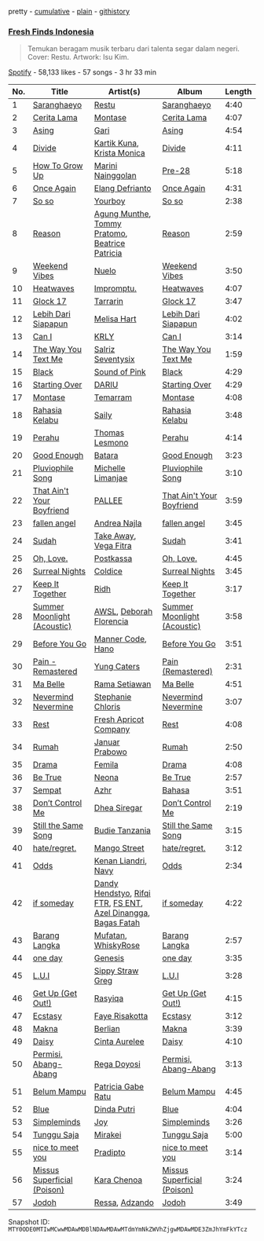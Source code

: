 pretty - [cumulative](/playlists/cumulative/37i9dQZF1DWSGWRWu30rg7.md) - [plain](/playlists/plain/37i9dQZF1DWSGWRWu30rg7) - [githistory](https://github.githistory.xyz/mackorone/spotify-playlist-archive/blob/main/playlists/plain/37i9dQZF1DWSGWRWu30rg7)

### [Fresh Finds Indonesia](https://open.spotify.com/playlist/37i9dQZF1DWSGWRWu30rg7)

> Temukan beragam musik terbaru dari talenta segar dalam negeri\. Cover: Restu\. Artwork: Isu Kim.

[Spotify](https://open.spotify.com/user/spotify) - 58,133 likes - 57 songs - 3 hr 33 min

| No. | Title | Artist(s) | Album | Length |
|---|---|---|---|---|
| 1 | [Saranghaeyo](https://open.spotify.com/track/0NxWOqwKEmSGBr7NdorA6W) | [Restu](https://open.spotify.com/artist/2gMmi7vPvdivhlvnNb4dGz) | [Saranghaeyo](https://open.spotify.com/album/3hzzT5cZmjcH5GLaX2FA7Z) | 4:40 |
| 2 | [Cerita Lama](https://open.spotify.com/track/5dn6H3bbsczTDveLnDOCrL) | [Montase](https://open.spotify.com/artist/7JR5FyBZjNYkQjiJgpiMMn) | [Cerita Lama](https://open.spotify.com/album/1Gjm8uFGLQSydTmXjbxU0L) | 4:07 |
| 3 | [Asing](https://open.spotify.com/track/0YHT4HPPwhnzJmQ2DkhkFM) | [Gari](https://open.spotify.com/artist/1RAKEz87qYb69IYv5zPh4j) | [Asing](https://open.spotify.com/album/2nN8TcNZRiepeGXbk31ye3) | 4:54 |
| 4 | [Divide](https://open.spotify.com/track/6cmYmPQOAOjAazBPrGZKBf) | [Kartik Kuna](https://open.spotify.com/artist/5kA8bovz1xGeNSZ2pjc2du), [Krista Monica](https://open.spotify.com/artist/0PC42l4h2xINrF0wCqX6zz) | [Divide](https://open.spotify.com/album/2u5uQozaNHveKDK3oMVgNu) | 4:11 |
| 5 | [How To Grow Up](https://open.spotify.com/track/0LitnbxSoOsVG4hmRFIy0D) | [Marini Nainggolan](https://open.spotify.com/artist/68CRp4uznB4jlgbcNEqbTp) | [Pre\-28](https://open.spotify.com/album/28pcnfEv9iqRkkwGUpTKkl) | 5:18 |
| 6 | [Once Again](https://open.spotify.com/track/4ZyOwOs7HvhfylQkRlHNRE) | [Elang Defrianto](https://open.spotify.com/artist/2GaPhI05VetWfykxH7L3oP) | [Once Again](https://open.spotify.com/album/3rfPWBqYRsvQjlnNKaR9MS) | 4:31 |
| 7 | [So so](https://open.spotify.com/track/7j3Tzs10Rhb8CbBTstgREH) | [Yourboy](https://open.spotify.com/artist/6CXEofaqFpIypvCokRuoW8) | [So so](https://open.spotify.com/album/5jejO9vsgrsNu6CcAlfrWB) | 2:38 |
| 8 | [Reason](https://open.spotify.com/track/46S02Ochyr0gp75EGTQLTF) | [Agung Munthe](https://open.spotify.com/artist/5hCY1rJuFYrSZmY93D4kZa), [Tommy Pratomo](https://open.spotify.com/artist/7EmZD2HfyAxEpo3JzvNLoQ), [Beatrice Patricia](https://open.spotify.com/artist/6eRWF6nOLx82aMxbGdvql4) | [Reason](https://open.spotify.com/album/19gKvhcyhjibTZoMQN6DV7) | 2:59 |
| 9 | [Weekend Vibes](https://open.spotify.com/track/79b25xX64KpwXht1EvqUeN) | [Nuelo](https://open.spotify.com/artist/0St5cBAcEnnjcUW9muoYWM) | [Weekend Vibes](https://open.spotify.com/album/0BSQ2c7VvOxA3BKlrD0l7v) | 3:50 |
| 10 | [Heatwaves](https://open.spotify.com/track/29GTy9lojla8TroalakMbA) | [Impromptu.](https://open.spotify.com/artist/2vQ4RWfaZHxPt9tMhEDp3w) | [Heatwaves](https://open.spotify.com/album/2crdJGLfz8gAEZn7XHsu1q) | 4:07 |
| 11 | [Glock 17](https://open.spotify.com/track/02ZeiMbQMgyPpo0wG5DPQZ) | [Tarrarin](https://open.spotify.com/artist/0KKh5D2k0gvbsSKwDiR00f) | [Glock 17](https://open.spotify.com/album/3lUF5RfhphzUSAZplZNzeR) | 3:47 |
| 12 | [Lebih Dari Siapapun](https://open.spotify.com/track/7qDYNsHsXPjFzjirAMDqAM) | [Melisa Hart](https://open.spotify.com/artist/4abXCqtj2vDdQ5uaJmHZPQ) | [Lebih Dari Siapapun](https://open.spotify.com/album/2r0aIMToZqp9OI6HtD0RIv) | 4:02 |
| 13 | [Can I](https://open.spotify.com/track/18VV7ojsN4MMT18BluRmHK) | [KRLY](https://open.spotify.com/artist/11aZ0KUcSTr7AterUGuDpJ) | [Can I](https://open.spotify.com/album/6SkLJGxfx5DEwtRoO5SFli) | 3:14 |
| 14 | [The Way You Text Me](https://open.spotify.com/track/3KwUrstKa3pwmZ2iTgIt7L) | [Salriz Seventysix](https://open.spotify.com/artist/5A7h6eGHeLYNTrb9sTRoJK) | [The Way You Text Me](https://open.spotify.com/album/1AEwBWOjU6cz5dUaF1FUeD) | 1:59 |
| 15 | [Black](https://open.spotify.com/track/5dNaO9i8pDT7domggYeYyP) | [Sound of Pink](https://open.spotify.com/artist/0nPdg9rpD92gNBLMgRKr8J) | [Black](https://open.spotify.com/album/2KjxQToN6sFKsoaRgFQkgA) | 4:29 |
| 16 | [Starting Over](https://open.spotify.com/track/6N7jpSZVWJ1niBBaW7dVor) | [DARIU](https://open.spotify.com/artist/51ojQeZG8DzuDnY0Phwkjm) | [Starting Over](https://open.spotify.com/album/06bjZltxJzsvC9MRXodnd4) | 4:29 |
| 17 | [Montase](https://open.spotify.com/track/4cro1qPqAgOvW6WXqyKrZT) | [Temarram](https://open.spotify.com/artist/565syM0tAkAl3tyTAMPlHX) | [Montase](https://open.spotify.com/album/0rDExzTu8n6HTbwv0roS92) | 4:08 |
| 18 | [Rahasia Kelabu](https://open.spotify.com/track/18oDaJSe0mORvELurjPb0g) | [Saily](https://open.spotify.com/artist/6cW9DEAYSqcLDy0la9io1a) | [Rahasia Kelabu](https://open.spotify.com/album/3aDljYvevycbOzfHoHjf6v) | 3:48 |
| 19 | [Perahu](https://open.spotify.com/track/4RkHAxDWWtVmuVyGvoTKxR) | [Thomas Lesmono](https://open.spotify.com/artist/5aWTtzFuUk6xqdOdRB0ZDy) | [Perahu](https://open.spotify.com/album/3mspzJQg1wYB8neoJuSaen) | 4:14 |
| 20 | [Good Enough](https://open.spotify.com/track/7EOte4A1LgBtUaN4tnR2Zb) | [Batara](https://open.spotify.com/artist/03nRVx8gYfikA1yjpRmtx6) | [Good Enough](https://open.spotify.com/album/75RH514XsoSR5YnpljNNPu) | 3:23 |
| 21 | [Pluviophile Song](https://open.spotify.com/track/4YDAbyt5QoMJlG2MUKWnqQ) | [Michelle Limanjae](https://open.spotify.com/artist/5K55BGvBnx6VqKgrzKY5Hn) | [Pluviophile Song](https://open.spotify.com/album/4am5O0LmOm1nHGp5YJqNMr) | 3:10 |
| 22 | [That Ain't Your Boyfriend](https://open.spotify.com/track/7lolnjYnft9hu1RWaVV0mr) | [PALLEE](https://open.spotify.com/artist/5UkWImxOiRJEqgHKjDwNIk) | [That Ain't Your Boyfriend](https://open.spotify.com/album/5VbHVMFFGnOvW97y4cjUP8) | 3:59 |
| 23 | [fallen angel](https://open.spotify.com/track/2SDFegfyrpQTzQI2XEj9CM) | [Andrea Najla](https://open.spotify.com/artist/2yjgwD4t4KZpeSM782W8YE) | [fallen angel](https://open.spotify.com/album/6tLBauSZiKy33lPzgdTkuA) | 3:45 |
| 24 | [Sudah](https://open.spotify.com/track/3dRnASxPl0iTJrR6UKPMVm) | [Take Away](https://open.spotify.com/artist/6TE32fAfHK0K6EhsK8cGL1), [Vega Fitra](https://open.spotify.com/artist/34VdBFmOeK2ckq7JGI0sT8) | [Sudah](https://open.spotify.com/album/6cLU7EcHLdOnQJ0aSb5eCJ) | 3:41 |
| 25 | [Oh, Love.](https://open.spotify.com/track/1ivJPbdCtgtWmDQuqjmx1L) | [Postkassa](https://open.spotify.com/artist/47ZBqWU2UbnJ0n1BZxiIVG) | [Oh, Love.](https://open.spotify.com/album/0czgi5ODblDnm69LG3o4sg) | 4:45 |
| 26 | [Surreal Nights](https://open.spotify.com/track/2UsmAGjH32LIr1CwFZJ967) | [Coldice](https://open.spotify.com/artist/0djh39SWFRSJFmZfg7HAvE) | [Surreal Nights](https://open.spotify.com/album/1NdfVLg5Wy9bzYcXm93cC2) | 3:45 |
| 27 | [Keep It Together](https://open.spotify.com/track/1OYE2IO1V4nlUIm6pJeHf4) | [Ridh](https://open.spotify.com/artist/0tqCMm24TzsA9pbhqbjbv1) | [Keep It Together](https://open.spotify.com/album/6C04yFUl9kwH5unRAB8X51) | 3:17 |
| 28 | [Summer Moonlight \(Acoustic\)](https://open.spotify.com/track/0V9sVRIBl2RQWF72BlAgNA) | [AWSL](https://open.spotify.com/artist/1pXDuQ8phlaAw87YsbqsNw), [Deborah Florencia](https://open.spotify.com/artist/4qr14poi98bGPc7SeMYzNk) | [Summer Moonlight \(Acoustic\)](https://open.spotify.com/album/5HrnN2VIe7431Cem0CSAuM) | 3:58 |
| 29 | [Before You Go](https://open.spotify.com/track/3HJDxObw6Tgs3SwAhAI57O) | [Manner Code](https://open.spotify.com/artist/56fIZddiY8rh4xMhc0hKgs), [Hano](https://open.spotify.com/artist/3wXy7sV9Mm2w6SauEID6dT) | [Before You Go](https://open.spotify.com/album/3H8B0WcWlggrawpKunhC9g) | 3:51 |
| 30 | [Pain \- Remastered](https://open.spotify.com/track/0or0568bFvqK69j46SvLFN) | [Yung Caters](https://open.spotify.com/artist/0F155RyWAEaj0UoTZX6lk2) | [Pain \(Remastered\)](https://open.spotify.com/album/7JWSlBE2TIzedbYbWQiokd) | 2:31 |
| 31 | [Ma Belle](https://open.spotify.com/track/30TS4Ld5TEeobMIlSxldGF) | [Rama Setiawan](https://open.spotify.com/artist/3x4QdbY16rr4lCuW7PSfbO) | [Ma Belle](https://open.spotify.com/album/2zWtzAlGOIboTedpsvN6mh) | 4:51 |
| 32 | [Nevermind Nevermine](https://open.spotify.com/track/3bIgFtI159torLDAg4YOiG) | [Stephanie Chloris](https://open.spotify.com/artist/4KarYStpt3kl6ctnCQMhWV) | [Nevermind Nevermine](https://open.spotify.com/album/6kGbMDNOYj5IiaOaqlHNqR) | 3:07 |
| 33 | [Rest](https://open.spotify.com/track/5hrJq2H6V2L7PuXd1uuU31) | [Fresh Apricot Company](https://open.spotify.com/artist/0bRRqtCawvwa70t7lAtDnS) | [Rest](https://open.spotify.com/album/55P84smQgGk3p7AU5cJW6a) | 4:08 |
| 34 | [Rumah](https://open.spotify.com/track/1hlsekfujU3z2Zj4SxEyIO) | [Januar Prabowo](https://open.spotify.com/artist/3AG9oqd5nvJXh692HBDCgU) | [Rumah](https://open.spotify.com/album/2WbbMkbLCAiJwgWRaXNkGq) | 2:50 |
| 35 | [Drama](https://open.spotify.com/track/0l51QPPLEIpKcSkbjjdDsT) | [Femila](https://open.spotify.com/artist/0YDbWcjt3O5i1F6hCiissb) | [Drama](https://open.spotify.com/album/0aC3w3Ok01w8VWKamR2BH4) | 4:08 |
| 36 | [Be True](https://open.spotify.com/track/3q9NFocXwywAhqCOlPC0lY) | [Neona](https://open.spotify.com/artist/1VOUbr2qeHgk36EXMkWaZH) | [Be True](https://open.spotify.com/album/5k24D0QTHhoBasxU0cYRCr) | 2:57 |
| 37 | [Sempat](https://open.spotify.com/track/23v8JxMYXJoX1rsPrr2f0o) | [Azhr](https://open.spotify.com/artist/1XoQClD6pvwGhLXBLHQ5x3) | [Bahasa](https://open.spotify.com/album/3U80ER5CYLuonLfprTLlnZ) | 3:51 |
| 38 | [Don’t Control Me](https://open.spotify.com/track/5sClEtEMT1w3G3fi10XyvZ) | [Dhea Siregar](https://open.spotify.com/artist/3mMeoJ5wr7f0UUn6gQgQy6) | [Don’t Control Me](https://open.spotify.com/album/5bNSn2K7211LyIFguZkUUP) | 2:19 |
| 39 | [Still the Same Song](https://open.spotify.com/track/2mmjeGUuOBsDM8OiXh2mPJ) | [Budie Tanzania](https://open.spotify.com/artist/3jog7FNtrSNeZ5SEVk2Gvr) | [Still the Same Song](https://open.spotify.com/album/5rPrBEtWOCD83nkIJCIgyK) | 3:15 |
| 40 | [hate/regret.](https://open.spotify.com/track/6vXoKMtznCCyAO49fhnXkX) | [Mango Street](https://open.spotify.com/artist/2MBf4xPU2qC1AEkLqOaiXq) | [hate/regret.](https://open.spotify.com/album/58jOG6Dq6MGmnRqQCwUXuK) | 3:12 |
| 41 | [Odds](https://open.spotify.com/track/2DDMfNFlZmMil2WKG2Pq7e) | [Kenan Liandri](https://open.spotify.com/artist/7je2asLWRTSFCFphWm5IOH), [Navy](https://open.spotify.com/artist/0LlEIMPn6C0WNJSuIgQu9p) | [Odds](https://open.spotify.com/album/2I7a22aNA9oc34RByQ00PA) | 2:34 |
| 42 | [if someday](https://open.spotify.com/track/474yo5QZHSZKfwdaRwtRYU) | [Dandy Hendstyo](https://open.spotify.com/artist/2szj8xBOp1sq9IJJWQTNhD), [Rifqi FTR](https://open.spotify.com/artist/0E7e9JsNEXjJ608E1MJnvh), [FS ENT](https://open.spotify.com/artist/1q2VukPMu8uh9YyHAhDeuP), [Azel Dinangga](https://open.spotify.com/artist/3pfzBv20OB44e6T3rgRvUE), [Bagas Fatah](https://open.spotify.com/artist/6RKBbOQOXP779j1Slejube) | [if someday](https://open.spotify.com/album/6ZnnzJAZwp4lShDAE8yDiF) | 4:22 |
| 43 | [Barang Langka](https://open.spotify.com/track/4MM2YeiTbMIyfyQ4a4UgxU) | [Mufatan](https://open.spotify.com/artist/3m9cOpoHzYcpIOq2ilndg9), [WhiskyRose](https://open.spotify.com/artist/6WD3BB7d0C4RMq76d2fQyI) | [Barang Langka](https://open.spotify.com/album/5l06m8uxFzQoMr53s5QowP) | 2:57 |
| 44 | [one day](https://open.spotify.com/track/5XITvV9UhsquzMKppwtIPm) | [Genesis](https://open.spotify.com/artist/2SPKWjIiLNftHDosel316s) | [one day](https://open.spotify.com/album/4SGbt7gZWFLpleHEuAcT4d) | 3:35 |
| 45 | [L.U.I](https://open.spotify.com/track/4svavNUCjZhNJORDO5qVr0) | [Sippy Straw Greg](https://open.spotify.com/artist/1DFQXOIxESL4R3NeBIPl70) | [L.U.I](https://open.spotify.com/album/4i5THvwVuZ06al000XhDMa) | 3:28 |
| 46 | [Get Up \(Get Out!\)](https://open.spotify.com/track/4aFhDDQxtf7T3QoAchlgUl) | [Rasyiqa](https://open.spotify.com/artist/7cBoDUBWlU3lXx8ya0WMQX) | [Get Up \(Get Out!\)](https://open.spotify.com/album/2hs55jTFcoJARX1dgtw4N3) | 4:15 |
| 47 | [Ecstasy](https://open.spotify.com/track/1buitg6ANujfS4LnwRPOtH) | [Faye Risakotta](https://open.spotify.com/artist/6yd6MjAk4TydGHSGdVKFuv) | [Ecstasy](https://open.spotify.com/album/7w3o5Agz3xqW9ggvCfJPrP) | 3:12 |
| 48 | [Makna](https://open.spotify.com/track/4vzCihq9UxGZvlfxgYarbE) | [Berlian](https://open.spotify.com/artist/7AxYMmfcBAjbsU4MyGML7w) | [Makna](https://open.spotify.com/album/0Jwoy4mJzDuC5xmu0fZZDG) | 3:39 |
| 49 | [Daisy](https://open.spotify.com/track/37FAKbFUQt739dqyprKk0I) | [Cinta Aurelee](https://open.spotify.com/artist/459EruSKHHgaOupihJtYZu) | [Daisy](https://open.spotify.com/album/7qXkSeS6vZzdEXlxjSwpuH) | 4:10 |
| 50 | [Permisi, Abang\-Abang](https://open.spotify.com/track/6f4PYHJ1goDjchzzQYfugo) | [Rega Doyosi](https://open.spotify.com/artist/5s9e2Wp2lcl7LIK99BWxVg) | [Permisi, Abang\-Abang](https://open.spotify.com/album/2WQUx0C59zgCWnQBkIdFiP) | 3:13 |
| 51 | [Belum Mampu](https://open.spotify.com/track/7ofEzWM0dyYnDBvQApXHNv) | [Patricia Gabe Ratu](https://open.spotify.com/artist/1gHCtTDFRvFWEBB62WRXcO) | [Belum Mampu](https://open.spotify.com/album/2BcwlEOQVSD5NGaaJbzxRv) | 4:45 |
| 52 | [Blue](https://open.spotify.com/track/3ufUdBtVvuXJIXUuB7oNVQ) | [Dinda Putri](https://open.spotify.com/artist/73KqGyXb0xwOfKBhFEE6Py) | [Blue](https://open.spotify.com/album/4WuDW08wE4u13fXLHGfuY8) | 4:04 |
| 53 | [Simpleminds](https://open.spotify.com/track/4xCUWmv8GLcqTwWekFjjx7) | [Joy](https://open.spotify.com/artist/5gGVXUdRk1rnoW6k9Y4X4W) | [Simpleminds](https://open.spotify.com/album/7hMFFTEuxAlv2KzQWS07ds) | 3:26 |
| 54 | [Tunggu Saja](https://open.spotify.com/track/3PM87gHvM73XCIuJorijPS) | [Mirakei](https://open.spotify.com/artist/5K1uuNpxgmkaxARPhzaCEP) | [Tunggu Saja](https://open.spotify.com/album/7Ipm2B9Oivwajq8OScmFIU) | 5:00 |
| 55 | [nice to meet you](https://open.spotify.com/track/7d55CLl9Wnj0coTKnsU1EE) | [Pradipto](https://open.spotify.com/artist/6o5A8dI3v4Gq8aVBrCBPM2) | [nice to meet you](https://open.spotify.com/album/3Lg889FxufMNzs2lnf9fg0) | 3:14 |
| 56 | [Missus Superficial \(Poison\)](https://open.spotify.com/track/6Brpw6phZrAEQVfXboOm59) | [Kara Chenoa](https://open.spotify.com/artist/04V7QZJcbAQtBdSUgT6hPO) | [Missus Superficial \(Poison\)](https://open.spotify.com/album/5p7BPTP5MZL7Avcza0GeAu) | 3:24 |
| 57 | [Jodoh](https://open.spotify.com/track/1FYWiSSJVVJdBwurRS5HPh) | [Ressa](https://open.spotify.com/artist/7kRU7ACDQDRNAyNIQrFZ1U), [Adzando](https://open.spotify.com/artist/4njSUBlNiTHxUTp9VjQJ1T) | [Jodoh](https://open.spotify.com/album/3QyECtSvEtOaVVPhvmExhu) | 3:49 |

Snapshot ID: `MTY0ODE0MTIwMCwwMDAwMDBlNDAwMDAwMTdmYmNkZWVhZjgwMDAwMDE3ZmJhYmFkYTcz`